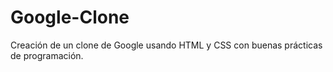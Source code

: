# Google-Clone
Creación de un clone de Google usando HTML y CSS con buenas prácticas de programación.
